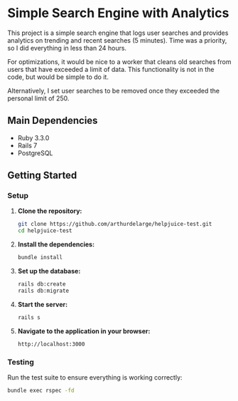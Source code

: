 # Simple Search Engine with Analytics

This project is a simple search engine that logs user searches and provides analytics on trending and recent searches (5 minutes). Time was a priority, so I did everything in less than 24 hours.

For optimizations, it would be nice to a worker that cleans old searches from users that have exceeded a limit of data. This functionality is not in the code, but would be simple to do it.

Alternatively, I set user searches to be removed once they exceeded the personal limit of 250.

## Main Dependencies

- Ruby 3.3.0
- Rails 7
- PostgreSQL

## Getting Started

### Setup

1. **Clone the repository:**

    ```bash
    git clone https://github.com/arthurdelarge/helpjuice-test.git
    cd helpjuice-test
    ```

2. **Install the dependencies:**

    ```bash
    bundle install
    ```

3. **Set up the database:**

    ```bash
    rails db:create
    rails db:migrate
    ```

4. **Start the server:**

    ```bash
    rails s
    ```

5. **Navigate to the application in your browser:**

    ```
    http://localhost:3000
    ```

### Testing

Run the test suite to ensure everything is working correctly:

```bash
bundle exec rspec -fd
